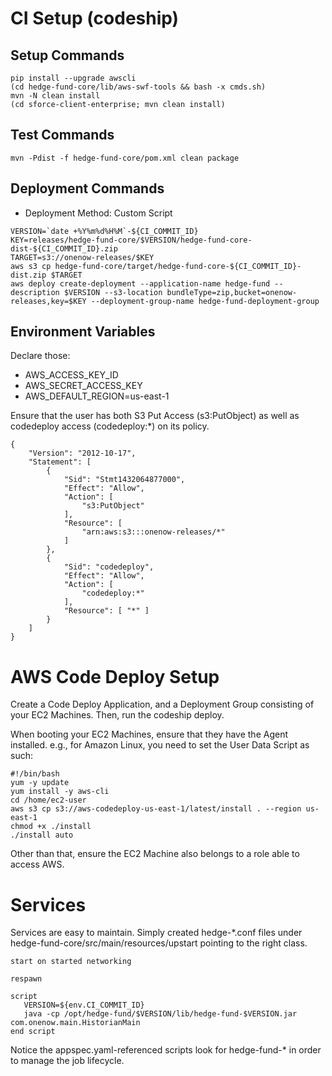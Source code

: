 
# CI Setup (codeship)

## Setup Commands

```
pip install --upgrade awscli
(cd hedge-fund-core/lib/aws-swf-tools && bash -x cmds.sh)
mvn -N clean install
(cd sforce-client-enterprise; mvn clean install)
```

## Test Commands

```
mvn -Pdist -f hedge-fund-core/pom.xml clean package
```

## Deployment Commands

  * Deployment Method: Custom Script

```
VERSION=`date +%Y%m%d%H%M`-${CI_COMMIT_ID}
KEY=releases/hedge-fund-core/$VERSION/hedge-fund-core-dist-${CI_COMMIT_ID}.zip
TARGET=s3://onenow-releases/$KEY
aws s3 cp hedge-fund-core/target/hedge-fund-core-${CI_COMMIT_ID}-dist.zip $TARGET
aws deploy create-deployment --application-name hedge-fund --description $VERSION --s3-location bundleType=zip,bucket=onenow-releases,key=$KEY --deployment-group-name hedge-fund-deployment-group
```

## Environment Variables

Declare those:

  * AWS_ACCESS_KEY_ID
  * AWS_SECRET_ACCESS_KEY
  * AWS_DEFAULT_REGION=us-east-1

Ensure that the user has both S3 Put Access (s3:PutObject) as well as codedeploy access (codedeploy:*) on its policy.

```
{
    "Version": "2012-10-17",
    "Statement": [
        {
            "Sid": "Stmt1432064877000",
            "Effect": "Allow",
            "Action": [
                "s3:PutObject"
            ],
            "Resource": [
                "arn:aws:s3:::onenow-releases/*"
            ]
        },
        {
            "Sid": "codedeploy",
            "Effect": "Allow",
            "Action": [
                "codedeploy:*"
            ],
            "Resource": [ "*" ]
        }
    ]
}
```

# AWS Code Deploy Setup

Create a Code Deploy Application, and a Deployment Group consisting of your EC2 Machines. Then, run the codeship deploy.

When booting your EC2 Machines, ensure that they have the Agent installed. e.g., for Amazon Linux, you need to set the User Data Script as such:

    #!/bin/bash
    yum -y update
    yum install -y aws-cli
    cd /home/ec2-user
    aws s3 cp s3://aws-codedeploy-us-east-1/latest/install . --region us-east-1
    chmod +x ./install
    ./install auto

Other than that, ensure the EC2 Machine also belongs to a role able to access AWS.

# Services

Services are easy to maintain. Simply created hedge-*.conf files under hedge-fund-core/src/main/resources/upstart pointing to the right class.

    start on started networking
    
    respawn
    
    script
       VERSION=${env.CI_COMMIT_ID}
       java -cp /opt/hedge-fund/$VERSION/lib/hedge-fund-$VERSION.jar com.onenow.main.HistorianMain
    end script

Notice the appspec.yaml-referenced scripts look for hedge-fund-* in order to manage the job lifecycle.

